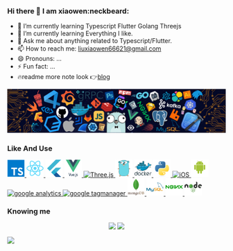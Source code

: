 ### Hi there 👋 I am xiaowen:neckbeard:
- 🌱 I’m currently learning Typescript Flutter Golang Threejs
- 🌱 I’m currently learning Everything I like.
- 💬 Ask me about anything related to Typescript/Flutter.
- 📫 How to reach me: liuxiaowen66621@gmail.com
- 😄 Pronouns: ...
- ⚡ Fun fact: ...
- :fire:readme more note look :point_right:[blog](toplus.vip)

![](./src/header_.png)

### Like And Use
<p align="left">
  <a href="https://react.docschina.org" target="_blank">
    <img
      src="https://raw.githubusercontent.com/devicons/devicon/master/icons/typescript/typescript-original.svg"
      alt="TS"
      width="40"
      height="40"
    />
  </a>  
  <a href="https://react.docschina.org" target="_blank">
    <img
      src="https://raw.githubusercontent.com/devicons/devicon/master/icons/react/react-original.svg"
      alt="react"
      width="40"
      height="40"
    />
  </a>
  <a href="https://https://flutter.dev" target="_blank">
    <img
      src="https://raw.githubusercontent.com/devicons/devicon/master/icons/flutter/flutter-original.svg"
      alt="TS"
      width="40"
      height="40"
    />
  </a>  
  <a href="https://vuejs.org/" target="_blank">
    <img
      src="https://raw.githubusercontent.com/devicons/devicon/master/icons/vuejs/vuejs-original-wordmark.svg"
      alt="vuejs"
      width="40"
      height="40"
    />
  </a>
  <a href="https://threejs.org/" target="_blank">
    <img
      src="https://pbs.twimg.com/profile_images/1390736294666506242/_D_h6aWq_400x400.png"
      alt="Three.js"
      width="40"
      height="40"
    />
  </a>
  <a href="https://golang.org" target="_blank">
    <img
      src="https://raw.githubusercontent.com/devicons/devicon/master/icons/go/go-original.svg"
      alt="go"
      width="40"
      height="40"
    />
  </a>
  <a href="https://www.docker.com/" target="_blank">
    <img
      src="https://raw.githubusercontent.com/devicons/devicon/master/icons/docker/docker-original-wordmark.svg"
      alt="docker"
      width="40"
      height="40"
    />
  </a>  
  <a href="https://www.python.org" target="_blank">
    <img
      src="https://raw.githubusercontent.com/devicons/devicon/master/icons/python/python-original.svg"
      alt="python"
      width="40"
      height="40"
    />
  </a>  
  <a href="https://developer.apple.com/" target="_blank">
    <img
      src="https://upload.wikimedia.org/wikipedia/commons/thumb/c/ca/IOS_logo.svg/2048px-IOS_logo.svg.png"
      alt="iOS"
      width="40"
      height="40"
    />
  </a>  
  <a href="https://developer.android.com" target="_blank">
    <img
      src="https://raw.githubusercontent.com/devicons/devicon/master/icons/android/android-original-wordmark.svg"
      alt="android"
      width="40"
      height="40"
    />
  </a>
  <a href="https://analytics.google.com/" target="_blank">
    <img
      src="https://encrypted-tbn0.gstatic.com/images?q=tbn:ANd9GcQ3DUKp35TVFkPhTmTGizPjzySa7JsXSoHlrmL6hGlNlvmlX2LExlyWpTYrf3HlTTt49nk&usqp=CAU"
      alt="google analytics"
      width="40"
      height="40"
    />
  </a>
  <a href="https://tagmanager.google.com/" target="_blank">
    <img
      src="https://seeklogo.com/images/G/google-tag-manager-logo-B742352AFC-seeklogo.com.png"
      alt="google tagmanager"
      width="40"
      height="40"
    />
  </a>  
  <a href="https://www.mongodb.com/" target="_blank">
    <img
      src="https://raw.githubusercontent.com/devicons/devicon/master/icons/mongodb/mongodb-original-wordmark.svg"
      alt="mongodb"
      width="40"
      height="40"
    />
  </a>
  <a href="https://www.mysql.com/" target="_blank">
    <img
      src="https://raw.githubusercontent.com/devicons/devicon/master/icons/mysql/mysql-original-wordmark.svg"
      alt="mysql"
      width="40"
      height="40"
    />
  </a>
  <a href="https://www.nginx.com" target="_blank">
    <img
      src="https://raw.githubusercontent.com/devicons/devicon/master/icons/nginx/nginx-original.svg"
      alt="nginx"
      width="40"
      height="40"
    />
  </a>
  <a href="https://nodejs.org" target="_blank">
    <img
      src="https://raw.githubusercontent.com/devicons/devicon/master/icons/nodejs/nodejs-original-wordmark.svg"
      alt="nodejs"
      width="40"
      height="40"
    />
  </a>
</p>

### Knowing me
<div align="center" >
  <img height="230px" src="https://github-readme-stats.vercel.app/api/top-langs/?username=afl-lxw&layout=compact&theme=tokyonight" />
  <img height="230px" src="https://github-readme-stats.vercel.app/api?username=afl-lxw&show_icons=true&theme=transparent" />
</div>


![](https://github-readme-activity-graph.vercel.app/graph?username=afl-lxw&the)

<!-- <div align="center"> <img style="background: transparent " src="https://raw.githubusercontent.com/afl-lxw/afl-lxw/output/github-contribution-grid-snake.svg" > </div> -->


<!-- You are my ![Visitor Count](https://profile-counter.glitch.me/afl-lxw/count.svg) visitor,Thank You!:kissing_heart::kissing_heart:-->
<!--
**afl-lxw/afl-lxw** is a ✨ _special_ ✨ repository because its `README.md` (this file) appears on your GitHub profile.
Here are some ideas to get you started:
-->
